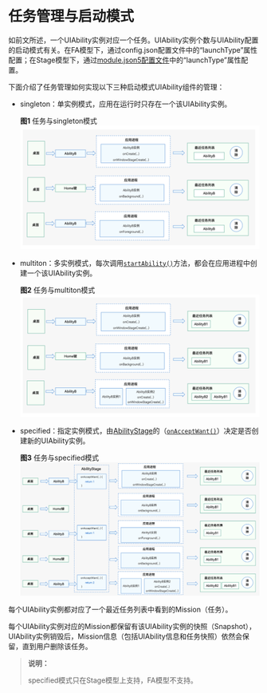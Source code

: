 # 任务管理与启动模式


如前文所述，一个UIAbility实例对应一个任务。UIAbility实例个数与UIAbility配置的启动模式有关。在FA模型下，通过config.json配置文件中的“launchType”属性配置；在Stage模型下，通过[module.json5配置文件](../quick-start/module-configuration-file.md)中的“launchType”属性配置。


  下面介绍了任务管理如何实现以下三种启动模式UIAbility组件的管理：
- singleton：单实例模式，应用在运行时只存在一个该UIAbility实例。
  
  **图1** 任务与singleton模式  
  ![mission-and-singleton](figures/mission-and-singleton.png)
  
- multiton：多实例模式，每次调用[`startAbility()`](../reference/apis/js-apis-inner-application-uiAbilityContext.md#uiabilitycontextstartability)方法，都会在应用进程中创建一个该UIAbility实例。
  
  **图2** 任务与multiton模式  
  ![mission-and-multiton](figures/mission-and-multiton.png)
  
- specified：指定实例模式，由[AbilityStage](abilitystage.md)的（[`onAcceptWant()`](../reference/apis/js-apis-app-ability-abilityStage.md#abilitystageonacceptwant)）决定是否创建新的UIAbility实例。
  
  **图3** 任务与specified模式  
  ![mission-and-specified](figures/mission-and-specified.png)


每个UIAbility实例都对应了一个最近任务列表中看到的Mission（任务）。


每个UIAbility实例对应的Mission都保留有该UIAbility实例的快照（Snapshot），UIAbility实例销毁后，Mission信息（包括UIAbility信息和任务快照）依然会保留，直到用户删除该任务。


> **说明：**
>
> specified模式只在Stage模型上支持，FA模型不支持。
